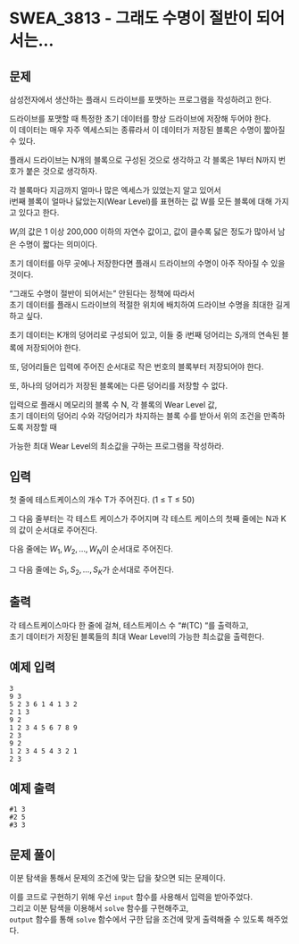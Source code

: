 # SWEA_3813 - 그래도 수명이 절반이 되어서는...

## 문제

삼성전자에서 생산하는 플래시 드라이브를 포맷하는 프로그램을 작성하려고 한다.

드라이브를 포맷할 때 특정한 초기 데이터를 항상 드라이브에 저장해 두어야 한다.  
이 데이터는 매우 자주 엑세스되는 종류라서 이 데이터가 저장된 블록은 수명이 짧아질 수 있다.

플래시 드라이브는 N개의 블록으로 구성된 것으로 생각하고 각 블록은 1부터 N까지 번호가 붙은 것으로 생각하자.

각 블록마다 지금까지 얼마나 많은 엑세스가 있었는지 알고 있어서  
i번째 블록이 얼마나 닳았는지(Wear Level)를 표현하는 값 W를 모든 블록에 대해 가지고 있다고 한다.

$W_i$의 값은 1 이상 200,000 이하의 자연수 값이고, 값이 클수록 닳은 정도가 많아서 남은 수명이 짧다는 의미이다.

초기 데이터를 아무 곳에나 저장한다면 플래시 드라이브의 수명이 아주 작아질 수 있을 것이다.

“그래도 수명이 절반이 되어서는” 안된다는 정책에 따라서  
초기 데이터를 플래시 드라이브의 적절한 위치에 배치하여 드라이브 수명을 최대한 길게 하고 싶다.

초기 데이터는 K개의 덩어리로 구성되어 있고, 이들 중 i번째 덩어리는 $S_i$개의 연속된 블록에 저장되어야 한다.

또, 덩어리들은 입력에 주어진 순서대로 작은 번호의 블록부터 저장되어야 한다.

또, 하나의 덩어리가 저장된 블록에는 다른 덩어리를 저장할 수 없다.

입력으로 플래시 메모리의 블록 수 N, 각 블록의 Wear Level 값,  
초기 데이터의 덩어리 수와 각덩어리가 차지하는 블록 수를 받아서 위의 조건을 만족하도록 저장할 때

가능한 최대 Wear Level의 최소값을 구하는 프로그램을 작성하라.

## 입력

첫 줄에 테스트케이스의 개수 T가 주어진다. (1 ≤ T ≤ 50)

그 다음 줄부터는 각 테스트 케이스가 주어지며 각 테스트 케이스의 첫째 줄에는 N과 K의 값이 순서대로 주어진다.

다음 줄에는 $W_1, W_2, …, W_N$이 순서대로 주어진다.

그 다음 줄에는 $S_1, S_2, …, S_K$가 순서대로 주어진다.

## 출력

각 테스트케이스마다 한 줄에 걸쳐, 테스트케이스 수 “#(TC) “를 출력하고,  
초기 데이터가 저장된 블록들의 최대 Wear Level의 가능한 최소값을 출력한다.

## 예제 입력

```
3
9 3
5 2 3 6 1 4 1 3 2
2 1 3
9 2
1 2 3 4 5 6 7 8 9
2 3
9 2
1 2 3 4 5 4 3 2 1
2 3
```

## 예제 출력

```
#1 3
#2 5
#3 3
```

## 문제 풀이

이분 탐색을 통해서 문제의 조건에 맞는 답을 찾으면 되는 문제이다.

이를 코드로 구현하기 위해 우선 `input` 함수를 사용해서 입력을 받아주었다.  
그리고 이분 탐색을 이용해서 `solve` 함수를 구현해주고,  
`output` 함수를 통해 `solve` 함수에서 구한 답을 조건에 맞게 출력해줄 수 있도록 해주었다.

